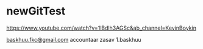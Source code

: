 # newGitTest
https://www.youtube.com/watch?v=1lBdlh3AGSc&ab_channel=KevinBoykin

baskhuu.fkc@gmail.com accountaar zasav
1.baskhuu

